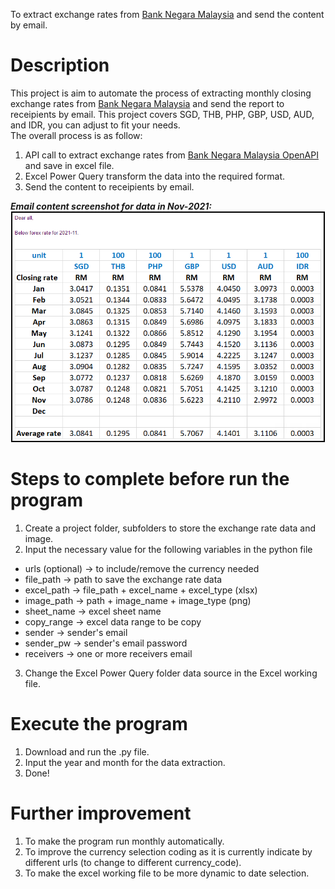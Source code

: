 To extract exchange rates from [Bank Negara Malaysia](https://www.bnm.gov.my/) and send the content by email.

# Description
This project is aim to automate the process of extracting monthly closing exchange rates from [Bank Negara Malaysia](https://www.bnm.gov.my/) and send the report to receipients by email. This project covers SGD, THB, PHP, GBP, USD, AUD, and IDR, you can adjust to fit your needs.  
The overall process is as follow:  
1. API call to extract exchange rates from [Bank Negara Malaysia OpenAPI](https://apikijangportal.bnm.gov.my/) and save in excel file.
2. Excel Power Query transform the data into the required format.
3. Send the content to receipients by email.

***Email content screenshot for data in Nov-2021:***  
![](https://github.com/changhong-choo/bnm-exchange-rate/blob/main/image/emailcontent_screenshot.png)

# Steps to complete before run the program
1. Create a project folder, subfolders to store the exchange rate data and image.
2. Input the necessary value for the following variables in the python file
- urls (optional) -> to include/remove the currency needed
- file_path -> path to save the exchange rate data
- excel_path -> file_path + excel_name + excel_type (xlsx)
- image_path -> path + image_name + image_type (png)
- sheet_name -> excel sheet name
- copy_range -> excel data range to be copy
- sender -> sender's email
- sender_pw -> sender's email password
- receivers -> one or more receivers email
3. Change the Excel Power Query folder data source in the Excel working file.

# Execute the program
1. Download and run the .py file.
2. Input the year and month for the data extraction.
3. Done!

# Further improvement
1. To make the program run monthly automatically.
2. To improve the currency selection coding as it is currently indicate by different urls (to change to different currency_code).
3. To make the excel working file to be more dynamic to date selection.
